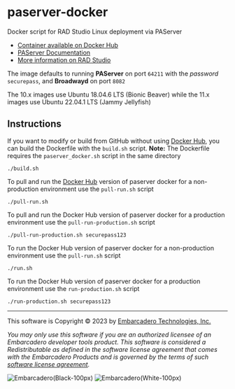 # paserver-docker
Docker script for RAD Studio Linux deployment via PAServer 

- [Container available on Docker Hub](https://hub.docker.com/r/radstudio/pa-radserver)
- [PAServer Documentation](http://docwiki.embarcadero.com/RADStudio/en/PAServer,_the_Platform_Assistant_Server_Application)
- [More information on RAD Studio](https://www.embarcadero.com/products/rad-studio)

The image defaults to running **PAServer** on port `64211` with the _password_ `securepass`, and **Broadwayd** on port `8082`

The 10.x images use Ubuntu 18.04.6 LTS (Bionic Beaver) while the 11.x images use Ubuntu 22.04.1 LTS (Jammy Jellyfish)

## Instructions

If you want to modify or build from GitHub without using [Docker Hub](https://hub.docker.com/r/radstudio/pa-radserver), you can build the Dockerfile with the `build.sh` script. **Note:** The Dockerfile requires the `paserver_docker.sh` script in the same directory
```
./build.sh
```

To pull and run the [Docker Hub](https://hub.docker.com/r/radstudio/paserver) version of paserver docker for a non-production environment use the `pull-run.sh` script
```
./pull-run.sh
```

To pull and run the Docker Hub version of paserver docker for a production environment use the `pull-run-production.sh` script
```
./pull-run-production.sh securepass123
```

To run the Docker Hub version of paserver docker for a non-production environment use the `pull-run.sh` script
```
./run.sh
```

To run the Docker Hub version of paserver docker for a production environment use the `run-production.sh` script
```
./run-production.sh securepass123
```

--- 

This software is Copyright &copy; 2023 by [Embarcadero Technologies, Inc.](https://www.embarcadero.com/)

_You may only use this software if you are an authorized licensee of an Embarcadero developer tools product. This software is considered a Redistributable as defined in the software license agreement that comes with the Embarcadero Products and is governed by the terms of such [software license agreement](https://www.embarcadero.com/products/rad-studio/rad-studio-eula)._

![Embarcadero(Black-100px)](https://user-images.githubusercontent.com/821930/211648635-c0db6930-120c-4456-a7ea-dc7612f01451.png#gh-light-mode-only)
![Embarcadero(White-100px)](https://user-images.githubusercontent.com/821930/211649057-7f1f1f07-a79f-44d4-8fc1-87c819386ec6.png#gh-dark-mode-only)

